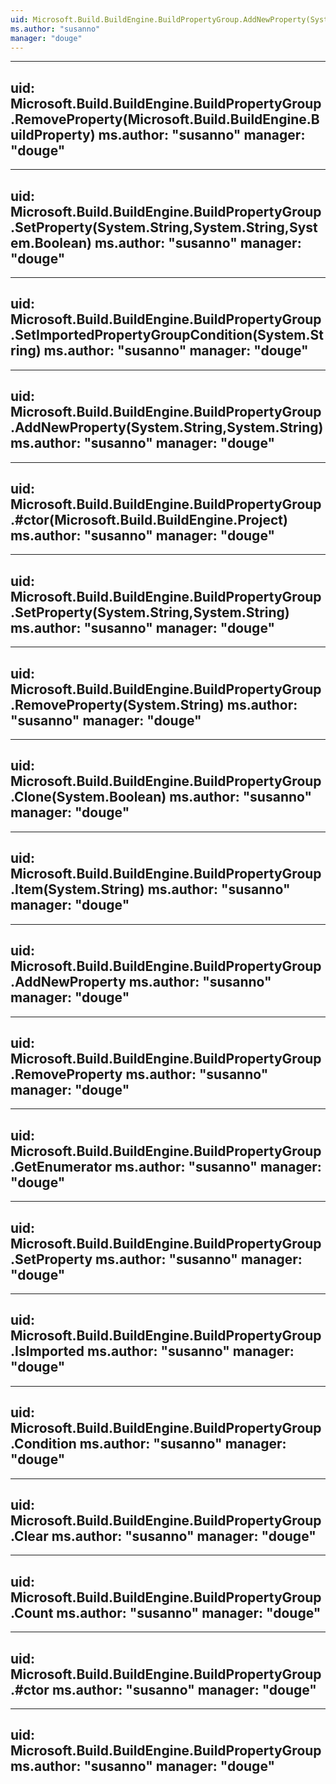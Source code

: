 ```yaml
---
uid: Microsoft.Build.BuildEngine.BuildPropertyGroup.AddNewProperty(System.String,System.String,System.Boolean)
ms.author: "susanno"
manager: "douge"
---
```


---
uid: Microsoft.Build.BuildEngine.BuildPropertyGroup.RemoveProperty(Microsoft.Build.BuildEngine.BuildProperty)
ms.author: "susanno"
manager: "douge"
---

---
uid: Microsoft.Build.BuildEngine.BuildPropertyGroup.SetProperty(System.String,System.String,System.Boolean)
ms.author: "susanno"
manager: "douge"
---

---
uid: Microsoft.Build.BuildEngine.BuildPropertyGroup.SetImportedPropertyGroupCondition(System.String)
ms.author: "susanno"
manager: "douge"
---

---
uid: Microsoft.Build.BuildEngine.BuildPropertyGroup.AddNewProperty(System.String,System.String)
ms.author: "susanno"
manager: "douge"
---

---
uid: Microsoft.Build.BuildEngine.BuildPropertyGroup.#ctor(Microsoft.Build.BuildEngine.Project)
ms.author: "susanno"
manager: "douge"
---

---
uid: Microsoft.Build.BuildEngine.BuildPropertyGroup.SetProperty(System.String,System.String)
ms.author: "susanno"
manager: "douge"
---

---
uid: Microsoft.Build.BuildEngine.BuildPropertyGroup.RemoveProperty(System.String)
ms.author: "susanno"
manager: "douge"
---

---
uid: Microsoft.Build.BuildEngine.BuildPropertyGroup.Clone(System.Boolean)
ms.author: "susanno"
manager: "douge"
---

---
uid: Microsoft.Build.BuildEngine.BuildPropertyGroup.Item(System.String)
ms.author: "susanno"
manager: "douge"
---

---
uid: Microsoft.Build.BuildEngine.BuildPropertyGroup.AddNewProperty
ms.author: "susanno"
manager: "douge"
---

---
uid: Microsoft.Build.BuildEngine.BuildPropertyGroup.RemoveProperty
ms.author: "susanno"
manager: "douge"
---

---
uid: Microsoft.Build.BuildEngine.BuildPropertyGroup.GetEnumerator
ms.author: "susanno"
manager: "douge"
---

---
uid: Microsoft.Build.BuildEngine.BuildPropertyGroup.SetProperty
ms.author: "susanno"
manager: "douge"
---

---
uid: Microsoft.Build.BuildEngine.BuildPropertyGroup.IsImported
ms.author: "susanno"
manager: "douge"
---

---
uid: Microsoft.Build.BuildEngine.BuildPropertyGroup.Condition
ms.author: "susanno"
manager: "douge"
---

---
uid: Microsoft.Build.BuildEngine.BuildPropertyGroup.Clear
ms.author: "susanno"
manager: "douge"
---

---
uid: Microsoft.Build.BuildEngine.BuildPropertyGroup.Count
ms.author: "susanno"
manager: "douge"
---

---
uid: Microsoft.Build.BuildEngine.BuildPropertyGroup.#ctor
ms.author: "susanno"
manager: "douge"
---

---
uid: Microsoft.Build.BuildEngine.BuildPropertyGroup
ms.author: "susanno"
manager: "douge"
---
